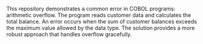 This repository demonstrates a common error in COBOL programs: arithmetic overflow. The program reads customer data and calculates the total balance.  An error occurs when the sum of customer balances exceeds the maximum value allowed by the data type. The solution provides a more robust approach that handles overflow gracefully.